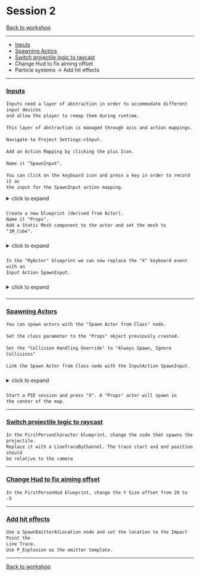 # Session 2
[Back to workshop](https://github.com/Bleeck/UE_Workshop)

---
* [Inputs](https://github.com/Bleeck/UE_Workshop/blob/master/Session_2.md#inputs)
* [Spawning Actors](https://github.com/Bleeck/UE_Workshop/blob/master/Session_2.md#spawning-actors)
* [Switch projectile logic to raycast](https://github.com/Bleeck/UE_Workshop/blob/master/Session_2.md#switch-projectile-logic-to-raycast)
* Change Hud to fix aiming offset
* Particle systems -> Add hit effects
---
### [Inputs](https://github.com/Bleeck/UE_Workshop/blob/main/Session_2.md)

    Inputs need a layer of abstraction in order to accommodate different input devices
    and allow the player to remap them during runtime.

    This layer of abstraction is managed through axis and action mappings.

    Navigate to Project Settings->Input.

    Add an Action Mapping by clicking the plus Icon.

    Name it "SpawnInput".

    You can click on the keyboard icon and press a key in order to record it as
    the input for the SpawnInput action mapping.

  <details>
  <summary>click to expand </summary>

  ![](./Assets/Session2/Inputs/1.jpg)
  </details>   

###

    Create a new blueprint (derived from Actor).
    Name it "Props".
    Add a Static Mesh component to the actor and set the mesh to "1M_Cube".

###

  <details>
  <summary>click to expand </summary>

  ![](./Assets/Session2/Inputs/2.jpg)
  ![](./Assets/Session2/Inputs/3.jpg)
  </details>   

###

    In the "MyActor" blueprint we can now replace the "X" keyboard event with an
    Input Action SpawnInput.

###

  <details>
  <summary>click to expand </summary>

  ![](./Assets/Session2/Inputs/4.jpg)
  </details>   

###

---

### [Spawning Actors](https://github.com/Bleeck/UE_Workshop/blob/main/Session_2.md)

    You can spawn actors with the "Spawn Actor from Class" node.

    Set the class parameter to the "Props" object previously created.

    Set the "Collision Handling Override" to "Always Spawn, Ignore Collisions"

    Link the Spawn Actor from Class node with the InputAction SpawnInput.

###

  <details>
  <summary>click to expand </summary>

  ![](./Assets/Session2/Spawn/1.jpg)
  </details>   

###

    Start a PIE session and press "X". A "Props" actor will spawn in
    the center of the map.
---
### [Switch projectile logic to raycast](https://github.com/Bleeck/UE_Workshop/blob/main/Session_2.md)

    In the FirstPersonCharacter blueprint, change the code that spawns the projectile.
    Replace it with a LineTraceByChannel. The trace start and end position should
    be relative to the camera

---
### [Change Hud to fix aiming offset](https://github.com/Bleeck/UE_Workshop/blob/main/Session_2.md)

    In the FirstPersonHud blueprint, change the Y Size offset from 20 to -5
---
### [Add hit effects](https://github.com/Bleeck/UE_Workshop/blob/main/Session_2.md)

    Use a SpawnEmitterAtLocation node and set the location to the Impact Point the
    Line Trace.
    Use P_Explosion as the emitter template.

---
[Back to workshop](https://github.com/Bleeck/UE_Workshop)
